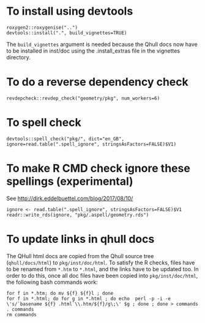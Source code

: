 # To install using devtools

```
roxygen2::roxygenise("..")
devtools::install(".", build_vignettes=TRUE)
```
The `build_vignettes` argument is needed because the Qhull docs now
have to be installed in inst/doc using the .install_extras file in the
vignettes directory.

# To do a reverse dependency check

```
revdepcheck::revdep_check("geometry/pkg", num_workers=6)
```

# To spell check
```
devtools::spell_check("pkg/", dict="en_GB", ignore=read.table(".spell_ignore", stringsAsFactors=FALSE)$V1)
```

# To make R CMD check ignore these spellings (experimental)

See http://dirk.eddelbuettel.com/blog/2017/08/10/
```
ignore <- read.table(".spell_ignore", stringsAsFactors=FALSE)$V1
readr::write_rds(ignore, "pkg/.aspell/geometry.rds")

```
# To update links in qhull docs

The QHull html docs are copied from the Qhull source tree
(`qhull/docs/html`) to `pkg/inst/doc/html`. To satisfy the R checks,
files have to be renamed from `*.htm` to `*.html`, and the links have
to be updated too. In order to do this, once all doc files have been
copied into `pkg/inst/doc/html`, the following bash commands work:

```
for f in *.htm; do mv ${f} ${f}l ; done
for f in *.html; do for g in *.html ; do echo  perl -p -i -e \'s/`basename ${f} .html`\\.htm/${f}/g\;\' $g ; done ; done > commands
. commands
rm commands
```
